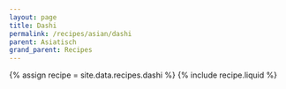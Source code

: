 ```yaml
---
layout: page
title: Dashi
permalink: /recipes/asian/dashi
parent: Asiatisch
grand_parent: Recipes
---
```

{% assign recipe = site.data.recipes.dashi %}
{% include recipe.liquid %}